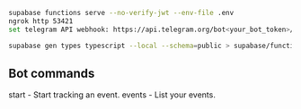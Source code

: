 ```bash
supabase functions serve --no-verify-jwt --env-file .env
ngrok http 53421
set telegram API webhook: https://api.telegram.org/bot<your_bot_token>/setWebhook?url=https://<your_ngrok_domain>.ngrok-free.app/functions/v1/telegram-bot?secret=<your_function_secret>

supabase gen types typescript --local --schema=public > supabase/functions/_shared/database.types.ts
```

## Bot commands

start - Start tracking an event.
events - List your events.
